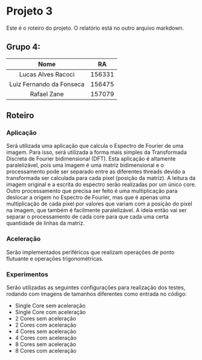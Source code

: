 # Projeto 3

Este é o roteiro do projeto. O relatório está no outro arquivo markdown.

## Grupo 4:

|           Nome           |   RA   |
|:------------------------:|:------:|
|    Lucas Alves Racoci    | 156331 |
| Luiz Fernando da Fonseca | 156475 |
|        Rafael Zane       | 157079 |

## Roteiro

### Aplicação

Será utilizada uma aplicação que calcula o Espectro de Fourier de uma imagem. Para isso, será utilizada a forma mais simples da Transformada Discreta de Fourier bidimensional (DFT). Esta aplicação é altamente paralelizável, pois uma imagem é uma matriz bidimensional e o processamento pode ser separado entre as diferentes threads devido a transformada ser calculada para cada pixel (posição da matriz). A leitura da imagem original e a escrita do espectro serão realizadas por um único core. Outro processamento que precisa ser feito é uma multiplicação para deslocar a origem no Espectro de Fourier, mas que é apenas uma multiplicação de cada pixel por valores que variam com a posição do pixel na imagem, que também é facilmente paralelizável. A ideia então vai ser separar o processamento de cada core para que cada uma certa quantidade de linhas da matriz.

### Aceleração

Serão implementados periféricos que realizam operações de ponto flutuante e operações trigonométricas.

### Experimentos

Serão utilizadas as seguintes configurações para realização dos testes, rodando com imagens de tamanhos diferentes como entrada no código:

+ Single Core sem aceleração
+ Single Core com aceleração
+ 2 Cores sem aceleração
+ 2 Cores com aceleração
+ 4 Cores sem aceleração
+ 4 Cores com aceleração
+ 8 Cores sem aceleração
+ 8 Cores com aceleração